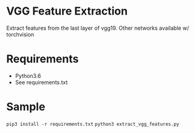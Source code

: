# VGG Feature Extraction

Extract features from the last layer of vgg19. Other networks available w/ torchvision

# Requirements

* Python3.6
* See requirements.txt


# Sample

`pip3 install -r requirements.txt`
`python3 extract_vgg_features.py`


